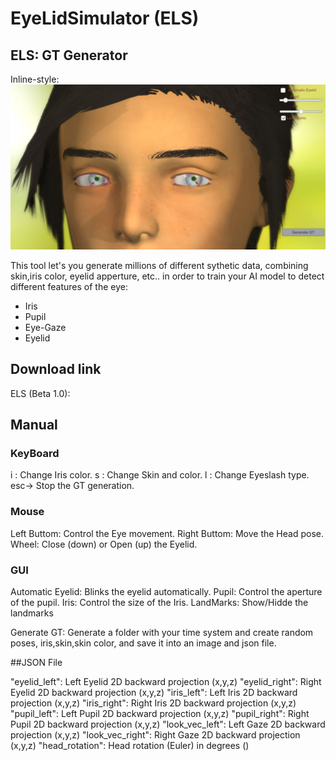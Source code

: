 # EyeLidSimulator (ELS)
## ELS: GT Generator


Inline-style: 
![alt text](images/main_image.jpg "Main")


 This tool let's you generate millions of different sythetic data, combining skin,iris color, eyelid apperture, etc.. in order to train your AI model to detect different features of the eye:

- Iris 
- Pupil
- Eye-Gaze
- Eyelid

## Download link

ELS (Beta 1.0):


## Manual

### KeyBoard

i : Change Iris color.
s : Change Skin and color.
l : Change Eyeslash type.
esc-> Stop the GT generation.

### Mouse 

Left Buttom: Control the Eye movement.
Right Buttom: Move the Head pose.
Wheel: Close (down) or Open (up) the Eyelid.

### GUI

Automatic Eyelid: Blinks the eyelid automatically.
Pupil: Control the aperture of the pupil.
Iris: Control the size of the Iris.
LandMarks: Show/Hidde the landmarks

Generate GT: Generate a folder with your time system and create random poses, iris,skin,skin color, and save it into an image and json file.

##JSON File

"eyelid_left": Left Eyelid 2D backward projection (x,y,z)
"eyelid_right": Right Eyelid 2D backward projection (x,y,z)
"iris_left": Left Iris 2D backward projection (x,y,z)
"iris_right": Right Iris 2D backward projection (x,y,z)
"pupil_left": Left Pupil 2D backward projection (x,y,z)
"pupil_right": Right Pupil 2D backward projection (x,y,z)
"look_vec_left": Left Gaze 2D backward projection (x,y,z)
"look_vec_right": Right Gaze 2D backward projection (x,y,z)
"head_rotation": Head rotation (Euler) in degrees ()

